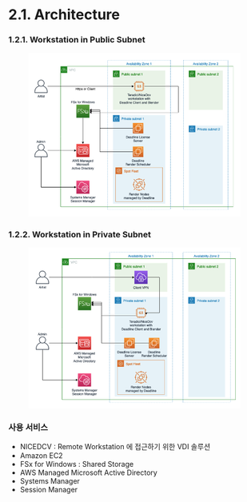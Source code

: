# 2.1. Architecture





### 1.2.1. Workstation in Public Subnet

<figure><img src="../.gitbook/assets/image (4) (1) (1) (1) (1).png" alt=""><figcaption></figcaption></figure>

### 1.2.2. Workstation in Private Subnet

<figure><img src="../.gitbook/assets/image (5) (1) (1) (1) (1).png" alt=""><figcaption></figcaption></figure>



### 사용 서비스

* NICEDCV : Remote Workstation 에 접근하기 위한 VDI 솔루션
* Amazon EC2
* FSx for Windows : Shared Storage
* AWS Managed Microsoft Active Directory
* Systems Manager
* Session Manager


